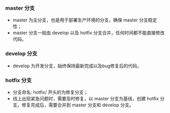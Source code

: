 ### master 分支

- master 为主分支，也是用于部署生产环境的分支，确保 master 分支稳定性；
- master 分支一般由 develop 以及 hotfix 分支合并，任何时间都不能直接修改代码。

### develop 分支

- develop 为开发分支，始终保持最新完成以及bug修复后的代码。

### hotfix 分支

- 分支命名: hotfix/ 开头的为修复分支；
- 线上出现紧急问题时，需要及时修复，以 master 分支为基线，创建 hotfix 分支，修复完成后，需要合并到 master 分支和 develop 分支。
